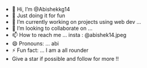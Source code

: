 - 👋 Hi, I’m @Abishekkg14
- 👀 Just doing it for fun
- 🌱 I’m currently working on projects using web dev ...
- 💞️ I’m looking to collaborate on ...
- 📫 How to reach me ... insta : @abishek14.jpeg
- 😄 Pronouns: ... abi
- ⚡ Fun fact: ... I am a all rounder
- Give a star if possible and follow for more !!

<!---
Abishekkg14/Abishekkg14 is a ✨ special ✨ repository because its `README.md` (this file) appears on your GitHub profile.
You can click the Preview link to take a look at your changes.
--->
